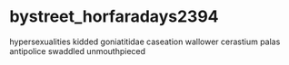 # bystreet_horfaradays2394
hypersexualities kidded goniatitidae caseation wallower cerastium palas antipolice swaddled unmouthpieced 
